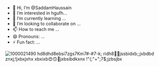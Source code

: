 - 👋 Hi, I’m @SaddamHaussain
- 👀 I’m interested in hgufh...
- 🌱 I’m currently learning ...
- 💞️ I’m looking to collaborate on ...
- 📫 How to reach me ...
- 😄 Pronouns: ...
- ⚡ Fun fact: ...

<!---
SaddamHaussain/SaddamHaussain is a ✨ special ✨ repository because its `README.md` (this file) appears on your GitHub profile.
You can click the Preview link to take a look at your changes.
--->
![1000021490](https://github.com/SaddamHaussain/SaddamHaussain/assets/169936321/be8ad265-e7e5-4920-98f8-10fd52fc6471)
hd8dhd8ebsi7zgs7Km7#-#7-k;
ridh8🫠😂jssbidxb;;jxbdbd
znxj;!jxbxjxhx
xbxixb😍🙃🤣jxbsibdkxnx
!"(;"+";7$;jzbsjbx
